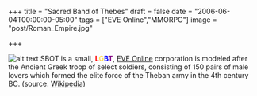 +++
title = "Sacred Band of Thebes"
draft = false
date = "2006-06-04T00:00:00-05:00"
tags = ["EVE Online","MMORPG"]
image = "post/Roman_Empire.jpg"

+++

![alt text](https://image.eveonline.com/Corporation/840917079_64.png "SBOT")
SBOT is a small, **<font color='red'>L</font><font color='#FFDB58'>G</font><font color='blue'>B</font><font color='purple'>T</font>**, [EVE Online](http://eve-online.com) corporation is modeled after the Ancient Greek troop of select soldiers, consisting of 150 pairs of male lovers which formed the elite force of the Theban army in the 4th century BC. (source: [Wikipedia][1])

[1]: https://en.wikipedia.org/wiki/Sacred_Band_of_Thebes "Wikipedia"
